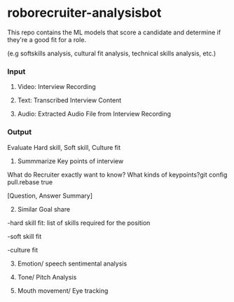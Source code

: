 # roborecruiter-analysisbot
This repo contains the ML models that score a candidate and determine if they're a good fit for a role. 

(e.g softskills analysis, cultural fit analysis, technical skills analysis, etc.)
### Input

1) Video: Interview Recording

2) Text: Transcribed Interview Content 

3) Audio: Extracted Audio File from Interview Recording

### Output

Evaluate Hard skill, Soft skill, Culture fit

1) Summmarize Key points of interview

What do Recruiter exactly want to know? What kinds of keypoints?git config pull.rebase true

[Question, Answer Summary]

2) Similar Goal share

-hard skill fit: list of skills required for the position

-soft skill fit

-culture fit

3) Emotion/ speech sentimental analysis

4) Tone/ Pitch Analysis

5) Mouth movement/ Eye tracking